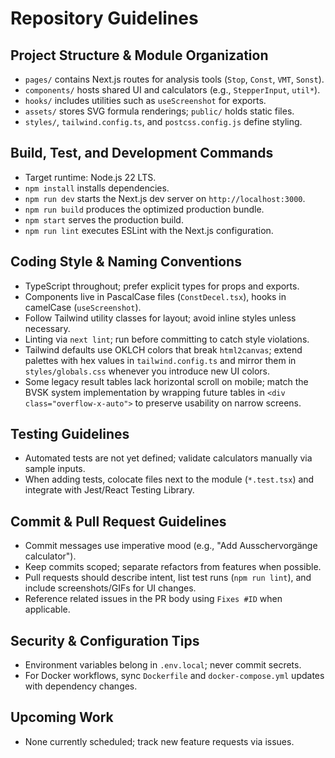 # Repository Guidelines

## Project Structure & Module Organization
- `pages/` contains Next.js routes for analysis tools (`Stop`, `Const`, `VMT`, `Sonst`).
- `components/` hosts shared UI and calculators (e.g., `StepperInput`, `util*`).
- `hooks/` includes utilities such as `useScreenshot` for exports.
- `assets/` stores SVG formula renderings; `public/` holds static files.
- `styles/`, `tailwind.config.ts`, and `postcss.config.js` define styling.

## Build, Test, and Development Commands
- Target runtime: Node.js 22 LTS.
- `npm install` installs dependencies.
- `npm run dev` starts the Next.js dev server on `http://localhost:3000`.
- `npm run build` produces the optimized production bundle.
- `npm start` serves the production build.
- `npm run lint` executes ESLint with the Next.js configuration.

## Coding Style & Naming Conventions
- TypeScript throughout; prefer explicit types for props and exports.
- Components live in PascalCase files (`ConstDecel.tsx`), hooks in camelCase (`useScreenshot`).
- Follow Tailwind utility classes for layout; avoid inline styles unless necessary.
- Linting via `next lint`; run before committing to catch style violations.
- Tailwind defaults use OKLCH colors that break `html2canvas`; extend palettes with hex values in `tailwind.config.ts` and mirror them in `styles/globals.css` whenever you introduce new UI colors.
- Some legacy result tables lack horizontal scroll on mobile; match the BVSK system implementation by wrapping future tables in `<div class="overflow-x-auto">` to preserve usability on narrow screens.

## Testing Guidelines
- Automated tests are not yet defined; validate calculators manually via sample inputs.
- When adding tests, colocate files next to the module (`*.test.tsx`) and integrate with Jest/React Testing Library.

## Commit & Pull Request Guidelines
- Commit messages use imperative mood (e.g., "Add Ausschervorgänge calculator").
- Keep commits scoped; separate refactors from features when possible.
- Pull requests should describe intent, list test runs (`npm run lint`), and include screenshots/GIFs for UI changes.
- Reference related issues in the PR body using `Fixes #ID` when applicable.

## Security & Configuration Tips
- Environment variables belong in `.env.local`; never commit secrets.
- For Docker workflows, sync `Dockerfile` and `docker-compose.yml` updates with dependency changes.

## Upcoming Work
- None currently scheduled; track new feature requests via issues.
